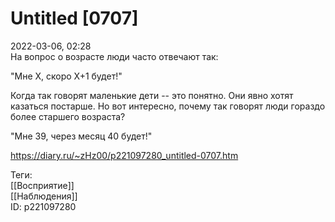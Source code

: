 Untitled [0707]
================

   
 2022-03-06, 02:28   
  На вопрос о возрасте люди часто отвечают так:   
   
 "Мне Х, скоро Х+1 будет!"   
   
 Когда так говорят маленькие дети -- это понятно. Они явно хотят казаться постарше. Но вот интересно, почему так говорят люди гораздо более старшего возраста?   
   
 "Мне 39, через месяц 40 будет!"   
    
 <https://diary.ru/~zHz00/p221097280_untitled-0707.htm>   
   
 Теги:   
 [[Восприятие]]   
 [[Наблюдения]]   
 ID: p221097280